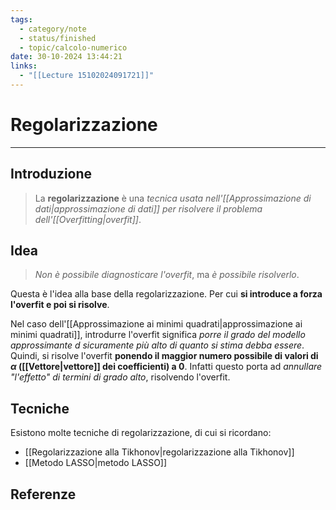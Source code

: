 ```yaml
---
tags:
  - category/note
  - status/finished
  - topic/calcolo-numerico
date: 30-10-2024 13:44:21
links:
  - "[[Lecture 15102024091721]]"
---
```

# Regolarizzazione
---
## Introduzione
> La **regolarizzazione** è una _tecnica usata nell'[[Approssimazione di dati|approssimazione di dati]] per risolvere il problema dell'[[Overfitting|overfit]]_.

## Idea
> _Non è possibile diagnosticare l'overfit_, ma _è possibile risolverlo_.

Questa è l'idea alla base della regolarizzazione. Per cui **si introduce a forza l'overfit e poi si risolve**.

Nel caso dell'[[Approssimazione ai minimi quadrati|approssimazione ai minimi quadrati]], introdurre l'overfit significa _porre il grado del modello approssimante $d$ sicuramente più alto di quanto si stima debba essere_. Quindi, si risolve l'overfit **ponendo il maggior numero possibile di valori di $\alpha$ ([[Vettore|vettore]] dei coefficienti) a 0**. Infatti questo porta ad _annullare "l'effetto" di termini di grado alto_, risolvendo l'overfit.

## Tecniche
Esistono molte tecniche di regolarizzazione, di cui si ricordano:
- [[Regolarizzazione alla Tikhonov|regolarizzazione alla Tikhonov]]
- [[Metodo LASSO|metodo LASSO]]

## Referenze